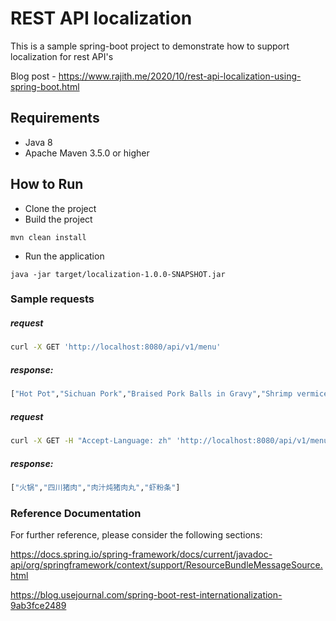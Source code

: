 # REST API localization

This is a sample spring-boot project to demonstrate how to support localization for rest API's

Blog post - https://www.rajith.me/2020/10/rest-api-localization-using-spring-boot.html

## Requirements
* Java 8
* Apache Maven 3.5.0 or higher

## How to Run

- Clone the project
- Build the project  
```
mvn clean install
```
- Run the application
```
java -jar target/localization-1.0.0-SNAPSHOT.jar
```

### Sample requests

##### request

```sh
curl -X GET 'http://localhost:8080/api/v1/menu' 
```

##### response:
```sh
["Hot Pot","Sichuan Pork","Braised Pork Balls in Gravy","Shrimp vermicelli"] 
``` 
##### request
```sh
curl -X GET -H "Accept-Language: zh" 'http://localhost:8080/api/v1/menu'
```
##### response:
```sh
["火锅","四川猪肉","肉汁炖猪肉丸","虾粉条"]
``` 

### Reference Documentation
For further reference, please consider the following sections:

https://docs.spring.io/spring-framework/docs/current/javadoc-api/org/springframework/context/support/ResourceBundleMessageSource.html

https://blog.usejournal.com/spring-boot-rest-internationalization-9ab3fce2489